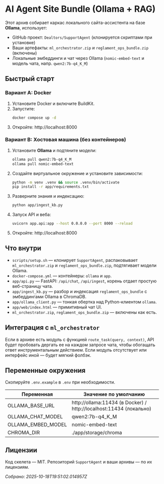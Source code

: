 # AI Agent Site Bundle (Ollama + RAG)

Этот архив собирает каркас локального сайта-ассистента на базе **Ollama**, использует:
- GitHub проект: `Dealtors/SupportAgent` (клонируется скриптами при установке)
- Ваши артефакты: `ml_orchestrator.zip` и `reglament_ops_bundle.zip` (включены)
- Локальные эмбеддинги и чат через Ollama (`nomic-embed-text` и модель чата, напр. `qwen2:7b-q4_K_M`)

## Быстрый старт

### Вариант A: Docker
1. Установите Docker и включите BuildKit.
2. Запустите:
   ```bash
   docker compose up -d
   ```
3. Откройте: http://localhost:8000

### Вариант B: Хостовая машина (без контейнеров)
1. Установите **Ollama** и подтяните модели:
   ```bash
   ollama pull qwen2:7b-q4_K_M
   ollama pull nomic-embed-text
   ```
2. Создайте виртуальное окружение и установите зависимости:
   ```bash
   python -m venv .venv && source .venv/bin/activate
   pip install -r app/requirements.txt
   ```
3. Разверните знания и индексацию:
   ```bash
   python app/ingest_kb.py
   ```
4. Запуск API и веба:
   ```bash
   uvicorn app.api:app --host 0.0.0.0 --port 8000 --reload
   ```
5. Откройте: http://localhost:8000

## Что внутри
- `scripts/setup.sh` — клонирует `SupportAgent`, распаковывает `ml_orchestrator.zip` и `reglament_ops_bundle.zip`, подтягивает модели Ollama.
- `docker-compose.yml` — контейнеры: `ollama` и `app`.
- `app/api.py` — FastAPI: `/api/chat`, `/api/ingest`, корень отдает простую веб-страницу чата.
- `app/ingest_kb.py` — разбор и индексация `reglament_ops_bundle` с эмбеддингами Ollama в ChromaDB.
- `app/ollama_client.py` — тонкая обертка над Python-клиентом `ollama`.
- `app/web/index.html` — примитивный чат UI.
- `ml_orchestrator.zip`, `reglament_ops_bundle.zip` — включены как есть.

## Интеграция с `ml_orchestrator`
Если в архиве есть модуль с функцией `route_task(query, context)`, API будет пробовать дергать ее на каждом запросе чата, чтобы обогащать ответ инструментальным действием. Если модуль отсутствует или интерфейс иной — будет мягкий фолбэк.

## Переменные окружения
Скопируйте `.env.example` в `.env` при необходимости.

| Переменная | Значение по умолчанию |
|-----------|------------------------|
| OLLAMA_BASE_URL | http://ollama:11434 (в Docker) / http://localhost:11434 (локально) |
| OLLAMA_CHAT_MODEL | qwen2:7b-q4_K_M |
| OLLAMA_EMBED_MODEL | nomic-embed-text |
| CHROMA_DIR | ./app/storage/chroma |

## Лицензии
Код скелета — MIT. Репозиторий `SupportAgent` и ваши архивы — по их лицензиям.

*Собрано: 2025-10-18T19:51:02.014957Z*
